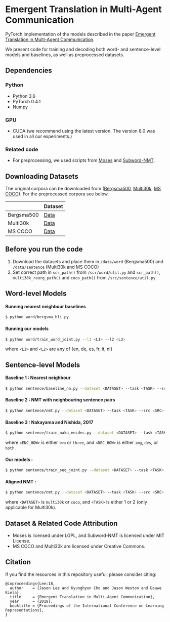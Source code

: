 Emergent Translation in Multi-Agent Communication
==================================
PyTorch implementation of the models described in the paper [Emergent Translation in Multi-Agent Communication](https://arxiv.org/abs/1710.06922 "Emergent Translation in Multi-Agent Communication").

We present code for training and decoding both word- and sentence-level models and baselines, as well as preprocessed datasets.

Dependencies
------------------
### Python
* Python 3.6
* PyTorch 0.4.1
* Numpy

### GPU
* CUDA (we recommend using the latest version. The version 8.0 was used in all our experiments.)

### Related code
* For preprocessing, we used scripts from [Moses](https://github.com/moses-smt/mosesdecoder "Moses") and [Subword-NMT](https://github.com/rsennrich/subword-nmt "Subword-NMT").

Downloading Datasets
------------------
The original corpora can be downloaded from ([Bergsma500](https://www.clsp.jhu.edu/~sbergsma/LexImg/), [Multi30k](http://www.statmt.org/wmt16/multimodal-task.html), [MS COCO](http://cocodataset.org/#home)). For the preprocessed corpora see below.

| | Dataset |
| -------------      | -------------  |
| Bergsma500     | [Data](https://drive.google.com/open?id=1ZisXwMiev_0uscwUSqZ0QhhEmgPkAE0W) |
| Multi30k       | [Data](https://drive.google.com/open?id=14059L8cfNxxtR8jwRmOS45NmP0J7Rg9r) |
| MS COCO       | [Data](https://drive.google.com/open?id=14XUGgnXbt--rwfyM-raz9BKKJlnV1zXh) |

Before you run the code
------------------
1. Download the datasets and place them in `/data/word` (Bergsma500) and `/data/sentence` (Multi30k and MS COCO)
2. Set correct path in `scr_path()` from `/scr/word/util.py` and `scr_path()`, `multi30k_reorg_path()` and `coco_path()` from `/src/sentence/util.py`

Word-level Models
------------------

#### Running nearest neighbour baselines
```bash
$ python word/bergsma_bli.py 
```

#### Running our models
```bash
$ python word/train_word_joint.py --l1 <L1> --l2 <L2>
```

where `<L1>` and `<L2>` are any of {en, de, es, fr, it, nl}

Sentence-level Models
------------------

#### Baseline 1 : Nearest neighbour
```bash
$ python sentence/baseline_nn.py --dataset <DATASET> --task <TASK> --src <SRC> --trg <TRG>
```

#### Baseline 2 : NMT with neighbouring sentence pairs
```bash
$ python sentence/nmt.py --dataset <DATASET> --task <TASK> --src <SRC> --trg <TRG> --nn_baseline 
```

#### Baseline 3 : Nakayama and Nishida, 2017
```bash
$ python sentence/train_naka_encdec.py --dataset <DATASET> --task <TASK> --src <SRC> --trg <TRG> --train_enc_how <ENC_HOW> --train_dec_how <DEC_HOW>
```

where `<ENC_HOW>` is either `two` or `three`, and `<DEC_HOW>` is either `img`, `des`, or `both`.

#### Our models : 
```bash
$ python sentence/train_seq_joint.py --dataset <DATASET> --task <TASK>
```

#### Aligned NMT : 
```bash
$ python sentence/nmt.py --dataset <DATASET> --task <TASK> --src <SRC> --trg <TRG> 
```

where `<DATASET>` is `multi30k` or `coco`, and `<TASK>` is either 1 or 2 (only applicable for Multi30k).

Dataset & Related Code Attribution
------------------
* Moses is licensed under LGPL, and Subword-NMT is licensed under MIT License.
* MS COCO and Multi30k are licensed under Creative Commons.

Citation
------------------
If you find the resources in this repository useful, please consider citing:
```
@inproceedings{Lee:18,
  author    = {Jason Lee and Kyunghyun Cho and Jason Weston and Douwe Kiela},
  title     = {Emergent Translation in Multi-Agent Communication},
  year      = {2018},
  booktitle = {Proceedings of the International Conference on Learning Representations},
}
```
